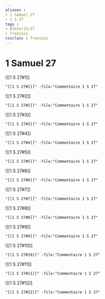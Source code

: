 ```yaml
---
aliases : 
- 1 Samuel 27
- 1 S 27
tags : 
- Bible/1S/27
- français
cssclass : français
---
```


# 1 Samuel 27

![[1 S 27#1]]

```query
"[[1 S 27#1]]" -file:"Commentaire 1 S 27"
```

![[1 S 27#2]]

```query
"[[1 S 27#2]]" -file:"Commentaire 1 S 27"
```

![[1 S 27#3]]

```query
"[[1 S 27#3]]" -file:"Commentaire 1 S 27"
```

![[1 S 27#4]]

```query
"[[1 S 27#4]]" -file:"Commentaire 1 S 27"
```

![[1 S 27#5]]

```query
"[[1 S 27#5]]" -file:"Commentaire 1 S 27"
```

![[1 S 27#6]]

```query
"[[1 S 27#6]]" -file:"Commentaire 1 S 27"
```

![[1 S 27#7]]

```query
"[[1 S 27#7]]" -file:"Commentaire 1 S 27"
```

![[1 S 27#8]]

```query
"[[1 S 27#8]]" -file:"Commentaire 1 S 27"
```

![[1 S 27#9]]

```query
"[[1 S 27#9]]" -file:"Commentaire 1 S 27"
```

![[1 S 27#10]]

```query
"[[1 S 27#10]]" -file:"Commentaire 1 S 27"
```

![[1 S 27#11]]

```query
"[[1 S 27#11]]" -file:"Commentaire 1 S 27"
```

![[1 S 27#12]]

```query
"[[1 S 27#12]]" -file:"Commentaire 1 S 27"
```

